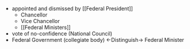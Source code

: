 - appointed and dismissed by [[Federal President]]
	- Chancellor
	- Vice Chancellor
	- [[Federal Ministers]]
- vote of no-confidence (National Council)
- Federal Government (collegiate body) <-Distinguish-> Federal Minister



